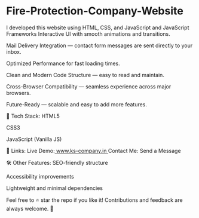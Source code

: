 # Fire-Protection-Company-Website
I developed this website using HTML, CSS, and JavaScript and JavaScript Frameworks
Interactive UI with smooth animations and transitions.

Mail Delivery Integration — contact form messages are sent directly to your inbox.

Optimized Performance for fast loading times.

Clean and Modern Code Structure — easy to read and maintain.

Cross-Browser Compatibility — seamless experience across major browsers.

Future-Ready — scalable and easy to add more features.

🚀 Tech Stack: HTML5

CSS3

JavaScript (Vanilla JS)

🔗 Links: Live Demo:[ www.ks-company.in
](https://effulgent-strudel-f999a0.netlify.app/)
Contact Me: Send a Message

🛠 Other Features: SEO-friendly structure

Accessibility improvements

Lightweight and minimal dependencies

Feel free to ⭐ star the repo if you like it! Contributions and feedback are always welcome. 🙌

